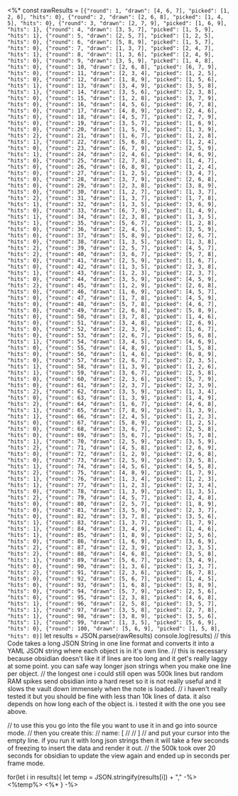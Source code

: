 <%* 
const rawResults = `[{"round": 1, "drawn": [4, 6, 7], "picked": [1, 2, 6], "hits": 0}, {"round": 2, "drawn": [2, 6, 8], "picked": [1, 4, 5], "hits": 0}, {"round": 3, "drawn": [2, 7, 9], "picked": [1, 6, 9], "hits": 1}, {"round": 4, "drawn": [3, 5, 7], "picked": [1, 5, 9], "hits": 1}, {"round": 5, "drawn": [2, 5, 7], "picked": [1, 2, 5], "hits": 0}, {"round": 6, "drawn": [5, 8, 9], "picked": [1, 5, 7], "hits": 0}, {"round": 7, "drawn": [1, 3, 7], "picked": [2, 4, 7], "hits": 1}, {"round": 8, "drawn": [1, 3, 6], "picked": [2, 4, 9], "hits": 0}, {"round": 9, "drawn": [3, 5, 9], "picked": [1, 4, 8], "hits": 0}, {"round": 10, "drawn": [2, 6, 8], "picked": [6, 7, 9], "hits": 0}, {"round": 11, "drawn": [2, 3, 4], "picked": [1, 2, 5], "hits": 0}, {"round": 12, "drawn": [1, 8, 9], "picked": [1, 5, 6], "hits": 1}, {"round": 13, "drawn": [3, 4, 9], "picked": [3, 5, 8], "hits": 1}, {"round": 14, "drawn": [3, 5, 6], "picked": [2, 3, 8], "hits": 0}, {"round": 15, "drawn": [1, 2, 8], "picked": [3, 7, 9], "hits": 0}, {"round": 16, "drawn": [4, 5, 6], "picked": [6, 7, 8], "hits": 0}, {"round": 17, "drawn": [4, 8, 9], "picked": [2, 4, 6], "hits": 0}, {"round": 18, "drawn": [4, 5, 7], "picked": [2, 7, 9], "hits": 0}, {"round": 19, "drawn": [3, 5, 7], "picked": [1, 6, 9], "hits": 0}, {"round": 20, "drawn": [1, 5, 9], "picked": [1, 3, 9], "hits": 2}, {"round": 21, "drawn": [1, 6, 7], "picked": [1, 2, 8], "hits": 1}, {"round": 22, "drawn": [5, 6, 8], "picked": [1, 2, 4], "hits": 0}, {"round": 23, "drawn": [6, 7, 9], "picked": [2, 5, 9], "hits": 1}, {"round": 24, "drawn": [2, 4, 6], "picked": [4, 6, 9], "hits": 0}, {"round": 25, "drawn": [2, 7, 8], "picked": [1, 4, 7], "hits": 0}, {"round": 26, "drawn": [6, 8, 9], "picked": [1, 2, 4], "hits": 0}, {"round": 27, "drawn": [1, 2, 5], "picked": [3, 4, 7], "hits": 0}, {"round": 28, "drawn": [3, 7, 9], "picked": [2, 6, 8], "hits": 0}, {"round": 29, "drawn": [2, 3, 8], "picked": [3, 8, 9], "hits": 0}, {"round": 30, "drawn": [1, 2, 7], "picked": [1, 3, 7], "hits": 2}, {"round": 31, "drawn": [1, 3, 7], "picked": [1, 7, 8], "hits": 1}, {"round": 32, "drawn": [1, 3, 5], "picked": [3, 6, 9], "hits": 0}, {"round": 33, "drawn": [6, 7, 9], "picked": [1, 4, 9], "hits": 1}, {"round": 34, "drawn": [2, 3, 8], "picked": [1, 3, 5], "hits": 1}, {"round": 35, "drawn": [5, 6, 7], "picked": [1, 2, 8], "hits": 0}, {"round": 36, "drawn": [2, 4, 5], "picked": [3, 5, 9], "hits": 0}, {"round": 37, "drawn": [5, 8, 9], "picked": [2, 6, 7], "hits": 0}, {"round": 38, "drawn": [1, 3, 5], "picked": [1, 3, 8], "hits": 2}, {"round": 39, "drawn": [2, 5, 7], "picked": [4, 5, 7], "hits": 2}, {"round": 40, "drawn": [3, 6, 7], "picked": [5, 7, 8], "hits": 0}, {"round": 41, "drawn": [2, 5, 9], "picked": [1, 6, 7], "hits": 0}, {"round": 42, "drawn": [1, 3, 5], "picked": [2, 3, 8], "hits": 1}, {"round": 43, "drawn": [1, 2, 3], "picked": [2, 3, 7], "hits": 0}, {"round": 44, "drawn": [3, 5, 9], "picked": [4, 5, 9], "hits": 2}, {"round": 45, "drawn": [1, 2, 9], "picked": [2, 6, 8], "hits": 0}, {"round": 46, "drawn": [1, 6, 9], "picked": [4, 5, 7], "hits": 0}, {"round": 47, "drawn": [1, 7, 8], "picked": [4, 5, 9], "hits": 0}, {"round": 48, "drawn": [5, 7, 8], "picked": [4, 6, 7], "hits": 0}, {"round": 49, "drawn": [2, 6, 8], "picked": [5, 8, 9], "hits": 0}, {"round": 50, "drawn": [3, 7, 8], "picked": [1, 4, 6], "hits": 0}, {"round": 51, "drawn": [3, 4, 8], "picked": [2, 6, 9], "hits": 0}, {"round": 52, "drawn": [2, 3, 9], "picked": [1, 6, 7], "hits": 0}, {"round": 53, "drawn": [2, 6, 7], "picked": [5, 6, 8], "hits": 1}, {"round": 54, "drawn": [3, 4, 5], "picked": [4, 6, 9], "hits": 0}, {"round": 55, "drawn": [4, 8, 9], "picked": [1, 5, 8], "hits": 0}, {"round": 56, "drawn": [1, 4, 6], "picked": [6, 8, 9], "hits": 0}, {"round": 57, "drawn": [2, 6, 7], "picked": [2, 3, 5], "hits": 1}, {"round": 58, "drawn": [1, 3, 9], "picked": [1, 2, 6], "hits": 1}, {"round": 59, "drawn": [3, 6, 7], "picked": [2, 5, 8], "hits": 0}, {"round": 60, "drawn": [2, 3, 6], "picked": [5, 7, 9], "hits": 0}, {"round": 61, "drawn": [2, 3, 7], "picked": [2, 3, 9], "hits": 2}, {"round": 62, "drawn": [3, 5, 9], "picked": [1, 3, 4], "hits": 0}, {"round": 63, "drawn": [1, 3, 9], "picked": [1, 4, 9], "hits": 2}, {"round": 64, "drawn": [1, 6, 7], "picked": [4, 6, 8], "hits": 1}, {"round": 65, "drawn": [7, 8, 9], "picked": [1, 3, 9], "hits": 1}, {"round": 66, "drawn": [2, 4, 5], "picked": [1, 2, 3], "hits": 0}, {"round": 67, "drawn": [5, 8, 9], "picked": [1, 2, 5], "hits": 0}, {"round": 68, "drawn": [3, 6, 7], "picked": [2, 5, 8], "hits": 0}, {"round": 69, "drawn": [5, 6, 7], "picked": [5, 7, 8], "hits": 1}, {"round": 70, "drawn": [2, 5, 9], "picked": [3, 5, 9], "hits": 2}, {"round": 71, "drawn": [4, 5, 8], "picked": [2, 6, 9], "hits": 0}, {"round": 72, "drawn": [1, 2, 9], "picked": [2, 6, 8], "hits": 0}, {"round": 73, "drawn": [2, 5, 9], "picked": [3, 5, 8], "hits": 1}, {"round": 74, "drawn": [4, 5, 6], "picked": [4, 5, 8], "hits": 2}, {"round": 75, "drawn": [4, 8, 9], "picked": [1, 7, 9], "hits": 1}, {"round": 76, "drawn": [1, 3, 4], "picked": [1, 2, 3], "hits": 1}, {"round": 77, "drawn": [1, 2, 3], "picked": [2, 3, 4], "hits": 0}, {"round": 78, "drawn": [1, 3, 9], "picked": [1, 3, 5], "hits": 2}, {"round": 79, "drawn": [4, 5, 7], "picked": [2, 4, 8], "hits": 0}, {"round": 80, "drawn": [2, 5, 7], "picked": [1, 8, 9], "hits": 0}, {"round": 81, "drawn": [3, 5, 9], "picked": [2, 3, 7], "hits": 0}, {"round": 82, "drawn": [3, 7, 8], "picked": [3, 5, 6], "hits": 1}, {"round": 83, "drawn": [1, 3, 7], "picked": [1, 7, 9], "hits": 1}, {"round": 84, "drawn": [3, 4, 9], "picked": [1, 4, 6], "hits": 1}, {"round": 85, "drawn": [1, 8, 9], "picked": [2, 5, 6], "hits": 0}, {"round": 86, "drawn": [1, 6, 9], "picked": [3, 6, 9], "hits": 2}, {"round": 87, "drawn": [2, 3, 9], "picked": [2, 3, 5], "hits": 2}, {"round": 88, "drawn": [4, 6, 8], "picked": [3, 5, 8], "hits": 1}, {"round": 89, "drawn": [5, 6, 7], "picked": [3, 4, 9], "hits": 0}, {"round": 90, "drawn": [1, 3, 6], "picked": [1, 3, 7], "hits": 2}, {"round": 91, "drawn": [2, 3, 6], "picked": [6, 7, 8], "hits": 0}, {"round": 92, "drawn": [5, 6, 7], "picked": [1, 4, 5], "hits": 0}, {"round": 93, "drawn": [1, 6, 8], "picked": [3, 8, 9], "hits": 0}, {"round": 94, "drawn": [5, 7, 9], "picked": [2, 5, 6], "hits": 0}, {"round": 95, "drawn": [2, 3, 8], "picked": [4, 6, 8], "hits": 1}, {"round": 96, "drawn": [2, 5, 8], "picked": [3, 5, 7], "hits": 1}, {"round": 97, "drawn": [3, 5, 8], "picked": [2, 7, 8], "hits": 1}, {"round": 98, "drawn": [3, 8, 9], "picked": [3, 5, 6], "hits": 1}, {"round": 99, "drawn": [1, 3, 5], "picked": [5, 6, 9], "hits": 0}, {"round": 100, "drawn": [5, 6, 9], "picked": [1, 5, 8], "hits": 0}]`
let results = JSON.parse(rawResults)
console.log(results)
// this Code takes a long JSON String in one line format and converts it into a YAML JSON string where each object is in it's own line.
// this is necessary because obsidian doesn't like it if lines are too long and it get's really laggy at some point. you can safe way longer json strings when you make one line per object. 
// the longest one i could still open was 500k lines but random RAM spikes send obsidian into a hard reset so it is not really useful and it slows the vault down immensely when the note is loaded.
// i haven't really tested it but you should be fine with less than 10k lines of data. it also depends on how long each of the object is. i tested it with the one you see above.

// to use this you go into the file you want to use it in and go into source mode.
// then you create this:
// name: [
// 
// ]
// and put your cursor into the empty line. if you run it with long json strings then it will take a few seconds of freezing to insert the data and render it out.
// the 500k took over 20 seconds for obsidian to update the view again and ended up in seconds per frame mode.


for(let i in results){
    let temp = JSON.stringify(results[i]) + ","
-%>
    <%temp%>
<%*
}
-%>